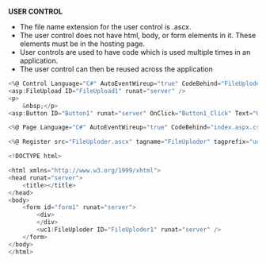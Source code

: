 **USER CONTROL**
- The file name extension for the user control is .ascx.
- The user control does not have html, body, or form elements in it. These elements must be in the hosting page.
- User controls are used to have code which is used multiple times in an application.
- The user control can then be reused across the application
```C#
<%@ Control Language="C#" AutoEventWireup="true" CodeBehind="FileUploder.ascx.cs" Inherits="UserControls.WebUserControl1" %>
<asp:FileUpload ID="FileUpload1" runat="server" />
<p>
    &nbsp;</p>
<asp:Button ID="Button1" runat="server" OnClick="Button1_Click" Text="Upload" />
```
```C#
<%@ Page Language="C#" AutoEventWireup="true" CodeBehind="index.aspx.cs" Inherits="UserControls.index" %>

<%@ Register src="FileUploder.ascx" tagname="FileUploder" tagprefix="uc1" %>

<!DOCTYPE html>

<html xmlns="http://www.w3.org/1999/xhtml">
<head runat="server">
    <title></title>
</head>
<body>
    <form id="form1" runat="server">
        <div>
        </div>
        <uc1:FileUploder ID="FileUploder1" runat="server" />
    </form>
</body>
</html>
```
